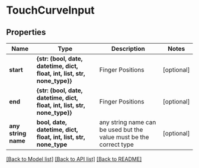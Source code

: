 # TouchCurveInput



## Properties
Name | Type | Description | Notes
------------ | ------------- | ------------- | -------------
**start** | **{str: (bool, date, datetime, dict, float, int, list, str, none_type)}** | Finger Positions | [optional] 
**end** | **{str: (bool, date, datetime, dict, float, int, list, str, none_type)}** | Finger Positions | [optional] 
**any string name** | **bool, date, datetime, dict, float, int, list, str, none_type** | any string name can be used but the value must be the correct type | [optional]

[[Back to Model list]](../README.md#documentation-for-models) [[Back to API list]](../README.md#documentation-for-api-endpoints) [[Back to README]](../README.md)


